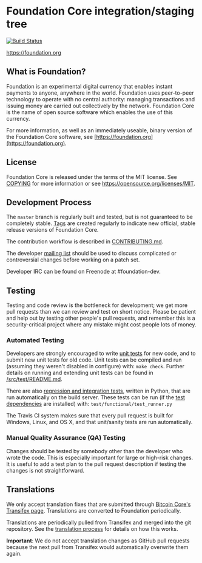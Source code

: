 Foundation Core integration/staging tree
=====================================

[![Build Status](https://travis-ci.org/brackmayhall/foundation.svg?branch=master)](https://travis-ci.org/brackmayhall/foundation)

https://foundation.org

What is Foundation?
----------------

Foundation is an experimental digital currency that enables instant payments to
anyone, anywhere in the world. Foundation uses peer-to-peer technology to operate
with no central authority: managing transactions and issuing money are carried
out collectively by the network. Foundation Core is the name of open source
software which enables the use of this currency.

For more information, as well as an immediately useable, binary version of
the Foundation Core software, see [https://foundation.org](https://foundation.org).

License
-------

Foundation Core is released under the terms of the MIT license. See [COPYING](COPYING) for more
information or see https://opensource.org/licenses/MIT.

Development Process
-------------------

The `master` branch is regularly built and tested, but is not guaranteed to be
completely stable. [Tags](https://github.com/brackmayhall/foundation/tags) are created
regularly to indicate new official, stable release versions of Foundation Core.

The contribution workflow is described in [CONTRIBUTING.md](CONTRIBUTING.md).

The developer [mailing list](https://groups.google.com/forum/#!forum/foundation-dev)
should be used to discuss complicated or controversial changes before working
on a patch set.

Developer IRC can be found on Freenode at #foundation-dev.

Testing
-------

Testing and code review is the bottleneck for development; we get more pull
requests than we can review and test on short notice. Please be patient and help out by testing
other people's pull requests, and remember this is a security-critical project where any mistake might cost people
lots of money.

### Automated Testing

Developers are strongly encouraged to write [unit tests](src/test/README.md) for new code, and to
submit new unit tests for old code. Unit tests can be compiled and run
(assuming they weren't disabled in configure) with: `make check`. Further details on running
and extending unit tests can be found in [/src/test/README.md](/src/test/README.md).

There are also [regression and integration tests](/test), written
in Python, that are run automatically on the build server.
These tests can be run (if the [test dependencies](/test) are installed) with: `test/functional/test_runner.py`

The Travis CI system makes sure that every pull request is built for Windows, Linux, and OS X, and that unit/sanity tests are run automatically.

### Manual Quality Assurance (QA) Testing

Changes should be tested by somebody other than the developer who wrote the
code. This is especially important for large or high-risk changes. It is useful
to add a test plan to the pull request description if testing the changes is
not straightforward.

Translations
------------

We only accept translation fixes that are submitted through [Bitcoin Core's Transifex page](https://www.transifex.com/projects/p/bitcoin/).
Translations are converted to Foundation periodically.

Translations are periodically pulled from Transifex and merged into the git repository. See the
[translation process](doc/translation_process.md) for details on how this works.

**Important**: We do not accept translation changes as GitHub pull requests because the next
pull from Transifex would automatically overwrite them again.
